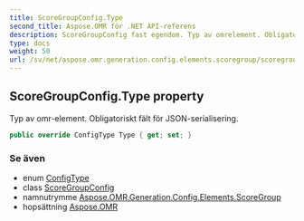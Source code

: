 ```yaml
---
title: ScoreGroupConfig.Type
second_title: Aspose.OMR för .NET API-referens
description: ScoreGroupConfig fast egendom. Typ av omrelement. Obligatoriskt fält för JSONserialisering.
type: docs
weight: 50
url: /sv/net/aspose.omr.generation.config.elements.scoregroup/scoregroupconfig/type/
---
```

## ScoreGroupConfig.Type property

Typ av omr-element. Obligatoriskt fält för JSON-serialisering.

```csharp
public override ConfigType Type { get; set; }
```

### Se även

* enum [ConfigType](../../../aspose.omr.generation.config.enums/configtype/)
* class [ScoreGroupConfig](../)
* namnutrymme [Aspose.OMR.Generation.Config.Elements.ScoreGroup](../../scoregroupconfig/)
* hopsättning [Aspose.OMR](../../../)


